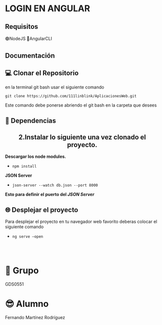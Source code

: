 # LOGIN EN ANGULAR

## Requisitos
🟢NodeJS
🔴AngularCLI

## Documentación 

## 💻 Clonar el Repositorio
en la terminal git bash usar el siguiente comando

```git clone https://github.com/111linblink/AplicacionesWeb.git```

Este comando debe ponerse abriendo el git bash en la carpeta que desees 


## 🧩 Dependencias
<h2 align="center"> 2.Instalar lo siguiente una vez clonado el proyecto.</h2>

**Descargar los node modules.**

- ```npm install```

**JSON Server**

- ```json-server --watch db.json --port 8000```

**Esto para definir el puerto del *JSON Server***


## 🌐 Desplejar el proyecto
Para desplejar el proyecto en tu navegador web favorito deberas colocar el siguiente comando
- ```ng serve –open```


<br>
<br>

# 🗿 Grupo
GDS0551
# 😎 Alumno
Fernando Martínez Rodríguez


